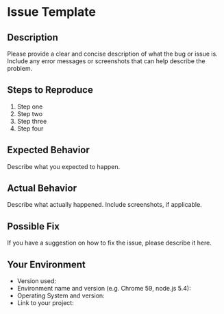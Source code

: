 # Issue Template

## Description

Please provide a clear and concise description of what the bug or issue is. Include any error messages or screenshots that can help describe the problem.

## Steps to Reproduce

1. Step one
2. Step two
3. Step three
4. Step four

## Expected Behavior

Describe what you expected to happen.

## Actual Behavior

Describe what actually happened. Include screenshots, if applicable.

## Possible Fix

If you have a suggestion on how to fix the issue, please describe it here.

## Your Environment

- Version used:
- Environment name and version (e.g. Chrome 59, node.js 5.4):
- Operating System and version:
- Link to your project:
